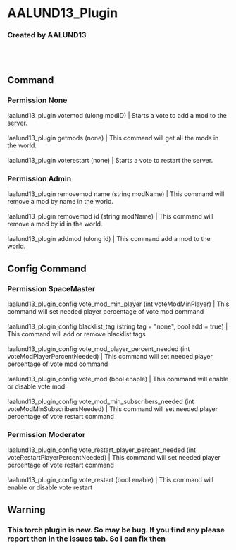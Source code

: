 # AALUND13_Plugin


### Created by AALUND13
<br><br>
## Command
### Permission None
!aalund13_plugin votemod (ulong modID) | Starts a vote to add a mod to the server. <br>
<br>!aalund13_plugin getmods (none) | This command will get all the mods in the world. <br>
<br>!aalund13_plugin voterestart (none) | Starts a vote to restart the server.
### Permission Admin
!aalund13_plugin removemod name (string modName) | This command will remove a mod by name in the world. <br>
<br>!aalund13_plugin removemod id (string modName) | This command will remove a mod by id in the world. <br>
<br>!aalund13_plugin addmod (ulong id) | This command add a mod to the world.



## Config Command
### Permission SpaceMaster
!aalund13_plugin_config vote_mod_min_player (int voteModMinPlayer) | This command will set needed player percentage of vote mod command <br>
<br>!aalund13_plugin_config blacklist_tag (string tag = "none", bool add = true) | This command will add or remove blacklist tags <br>
<br>!aalund13_plugin_config vote_mod_player_percent_needed (int voteModPlayerPercentNeeded) | This command will set needed player percentage of vote mod command <br>
<br>!aalund13_plugin_config vote_mod (bool enable) | This command will enable or disable vote mod <br>
<br>!aalund13_plugin_config vote_mod_min_subscribers_needed (int voteModMinSubscribersNeeded) | This command will set needed player percentage of vote restart command <br>
### Permission Moderator
!aalund13_plugin_config vote_restart_player_percent_needed (int voteRestartPlayerPercentNeeded) | This command will set needed player percentage of vote restart command <br>
<br>!aalund13_plugin_config vote_restart (bool enable) | This command will enable or disable vote restart



## Warning
### This torch plugin is new. So may be bug. If you find any please report then in the issues tab. So i can fix then
